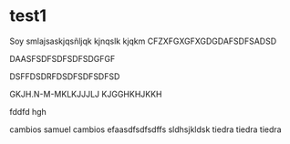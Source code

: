 # test1

Soy smlajsaskjqsñljqk kjnqslk kjqkm
CFZXFGXGFXGDGDAFSDFSADSD




DAASFSDFSDFSDFSDGFGF

DSFFDSDRFDSDFSDFSDFSD


GKJH.N-M-MKLKJJJLJ
KJGGHKHJKKH

fddfd
hgh


cambios samuel
cambios
efaasdfsdfsdffs
sldhsjkldsk
tiedra
tiedra
tiedra
